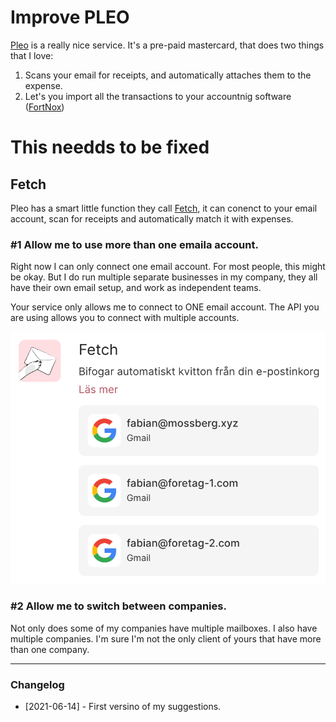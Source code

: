# Improve PLEO

[Pleo]() is a really nice service. It's a pre-paid mastercard, that does two things that I love:

1. Scans your email for receipts, and automatically attaches them to the expense.
2. Let's you import all the transactions to your accountnig software ([FortNox](https://www.fortnox.se/))


# This needds to be fixed

## Fetch

Pleo has a smart little function they call [Fetch](https://pleo.io/se/fetch), it can conenct to your email account, scan for receipts and automatically match it with expenses.

### #1 Allow me to use more than one emaila account.

Right now I can only connect one email account. For most people, this might be okay. But I do run multiple separate businesses in my company, they all have their own email setup, and work as independent teams.

Your service only allows me to connect to ONE email account. The API you are using allows you to connect with multiple accounts.

<img srcset="img/pleo_fetch.png 2x" src="img/pleo_fetch.png">

### #2 Allow me to switch between companies.

Not only does some of my companies have multiple mailboxes. I also have multiple companies. I'm sure I'm not the only client of yours that have more than one company.


---

### Changelog

- [2021-06-14] - First versino of my suggestions.
